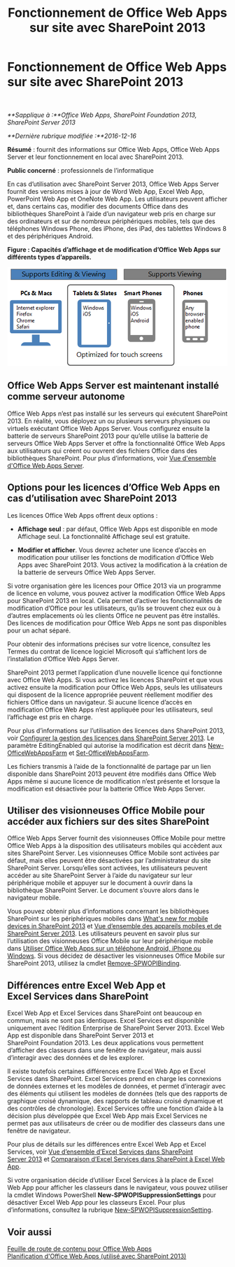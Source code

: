 ﻿---
title: Fonctionnement de Office Web Apps sur site avec SharePoint 2013
TOCTitle: Office Web Apps sur site avec SharePoint 2013
ms:assetid: 8480064e-14a4-4b46-ad6b-0c836b192af2
ms:mtpsurl: https://technet.microsoft.com/fr-fr/library/Ff431685(v=office.15)
ms:contentKeyID: 49645215
ms.date: 01/28/2018
mtps_version: v=office.15
ms.translationtype: HT
---

# Fonctionnement de Office Web Apps sur site avec SharePoint 2013

 

_**Sapplique à :**Office Web Apps, SharePoint Foundation 2013, SharePoint Server 2013_

_**Dernière rubrique modifiée :**2016-12-16_

**Résumé** : fournit des informations sur Office Web Apps, Office Web Apps Server et leur fonctionnement en local avec SharePoint 2013.

**Public concerné** : professionnels de l’informatique

En cas d’utilisation avec SharePoint Server 2013, Office Web Apps Server fournit des versions mises à jour de Word Web App, Excel Web App, PowerPoint Web App et OneNote Web App. Les utilisateurs peuvent afficher et, dans certains cas, modifier des documents Office dans des bibliothèques SharePoint à l’aide d’un navigateur web pris en charge sur des ordinateurs et sur de nombreux périphériques mobiles, tels que des téléphones Windows Phone, des iPhone, des iPad, des tablettes Windows 8 et des périphériques Android.


**Figure : Capacités d’affichage et de modification d’Office Web Apps sur différents types d’appareils.**

![Graphique résumant les capacités d’affichage et de modification d’Office Web Apps sur différents types d’appareils. Il met en évidence ceux optimisés pour les écrans tactiles.](images/Ff431685.8bf76669-f511-4e02-8ed3-d658e9e746f0(Office.15).gif "Graphique résumant les capacités d’affichage et de modification d’Office Web Apps sur différents types d’appareils. Il met en évidence ceux optimisés pour les écrans tactiles.")

## Office Web Apps Server est maintenant installé comme serveur autonome

Office Web Apps n’est pas installé sur les serveurs qui exécutent SharePoint 2013. En réalité, vous déployez un ou plusieurs serveurs physiques ou virtuels exécutant Office Web Apps Server. Vous configurez ensuite la batterie de serveurs SharePoint 2013 pour qu’elle utilise la batterie de serveurs Office Web Apps Server et offre la fonctionnalité Office Web Apps aux utilisateurs qui créent ou ouvrent des fichiers Office dans des bibliothèques SharePoint. Pour plus d’informations, voir [Vue d'ensemble d'Office Web Apps Server](office-web-apps-server-overview.md).

## Options pour les licences d’Office Web Apps en cas d’utilisation avec SharePoint 2013

Les licences Office Web Apps offrent deux options :

  - **Affichage seul** : par défaut, Office Web Apps est disponible en mode Affichage seul. La fonctionnalité Affichage seul est gratuite.

  - **Modifier et afficher**. Vous devrez acheter une licence d’accès en modification pour utiliser les fonctions de modification d’Office Web Apps avec SharePoint 2013. Vous activez la modification à la création de la batterie de serveurs Office Web Apps Server.

Si votre organisation gère les licences pour Office 2013 via un programme de licence en volume, vous pouvez activer la modification Office Web Apps pour SharePoint 2013 en local. Cela permet d’activer les fonctionnalités de modification d’Office pour les utilisateurs, qu’ils se trouvent chez eux ou à d’autres emplacements où les clients Office ne peuvent pas être installés. Des licences de modification pour Office Web Apps ne sont pas disponibles pour un achat séparé.

Pour obtenir des informations précises sur votre licence, consultez les Termes du contrat de licence logiciel Microsoft qui s’affichent lors de l’installation d’Office Web Apps Server.

SharePoint 2013 permet l’application d’une nouvelle licence qui fonctionne avec Office Web Apps. Si vous activez les licences SharePoint et que vous activez ensuite la modification pour Office Web Apps, seuls les utilisateurs qui disposent de la licence appropriée peuvent réellement modifier des fichiers Office dans un navigateur. Si aucune licence d’accès en modification Office Web Apps n’est appliquée pour les utilisateurs, seul l’affichage est pris en charge.

Pour plus d’informations sur l’utilisation des licences dans SharePoint 2013, voir [Configurer la gestion des licences dans SharePoint Server 2013](https://technet.microsoft.com/fr-fr/library/jj219627\(v=office.15\)). Le paramètre EditingEnabled qui autorise la modification est décrit dans [New-OfficeWebAppsFarm](https://docs.microsoft.com/en-us/powershell/module/officewebapps/new-officewebappsfarm?view=officewebapps-ps) et [Set-OfficeWebAppsFarm](https://docs.microsoft.com/en-us/powershell/module/officewebapps/set-officewebappsfarm?view=officewebapps-ps).

Les fichiers transmis à l’aide de la fonctionnalité de partage par un lien disponible dans SharePoint 2013 peuvent être modifiés dans Office Web Apps même si aucune licence de modification n’est présente et lorsque la modification est désactivée pour la batterie Office Web Apps Server.

## Utiliser des visionneuses Office Mobile pour accéder aux fichiers sur des sites SharePoint

Office Web Apps Server fournit des visionneuses Office Mobile pour mettre Office Web Apps à la disposition des utilisateurs mobiles qui accèdent aux sites SharePoint Server. Les visionneuses Office Mobile sont activées par défaut, mais elles peuvent être désactivées par l’administrateur du site SharePoint Server. Lorsqu’elles sont activées, les utilisateurs peuvent accéder au site SharePoint Server à l’aide du navigateur sur leur périphérique mobile et appuyer sur le document à ouvrir dans la bibliothèque SharePoint Server. Le document s’ouvre alors dans le navigateur mobile.

Vous pouvez obtenir plus d’informations concernant les bibliothèques SharePoint sur les périphériques mobiles dans [What's new for mobile devices in SharePoint 2013](https://technet.microsoft.com/fr-fr/library/fp161352\(v=office.15\)) et [Vue d’ensemble des appareils mobiles et de SharePoint Server 2013](https://technet.microsoft.com/fr-fr/library/fp161351\(v=office.15\)). Les utilisateurs peuvent en savoir plus sur l’utilisation des visionneuses Office Mobile sur leur périphérique mobile dans [Utiliser Office Web Apps sur un téléphone Android, iPhone ou Windows](http://go.microsoft.com/fwlink/p/?linkid=271045). Si vous décidez de désactiver les visionneuses Office Mobile sur SharePoint 2013, utilisez la cmdlet [Remove-SPWOPIBinding](https://docs.microsoft.com/en-us/powershell/module/sharepoint-server/Remove-SPWOPIBinding?view=sharepoint-ps).

## Différences entre Excel Web App et Excel Services dans SharePoint

Excel Web App et Excel Services dans SharePoint ont beaucoup en commun, mais ne sont pas identiques. Excel Services est disponible uniquement avec l’édition Enterprise de SharePoint Server 2013. Excel Web App est disponible dans SharePoint Server 2013 et SharePoint Foundation 2013. Les deux applications vous permettent d’afficher des classeurs dans une fenêtre de navigateur, mais aussi d’interagir avec des données et de les explorer.

Il existe toutefois certaines différences entre Excel Web App et Excel Services dans SharePoint. Excel Services prend en charge les connexions de données externes et les modèles de données, et permet d’interagir avec des éléments qui utilisent les modèles de données (tels que des rapports de graphique croisé dynamique, des rapports de tableau croisé dynamique et des contrôles de chronologie). Excel Services offre une fonction d’aide à la décision plus développée que Excel Web App mais Excel Services ne permet pas aux utilisateurs de créer ou de modifier des classeurs dans une fenêtre de navigateur.

Pour plus de détails sur les différences entre Excel Web App et Excel Services, voir [Vue d’ensemble d’Excel Services dans SharePoint Server 2013](https://technet.microsoft.com/fr-fr/library/ee424405\(v=office.15\)) et [Comparaison d’Excel Services dans SharePoint à Excel Web App](http://go.microsoft.com/fwlink/p/?linkid=255460).

Si votre organisation décide d’utiliser Excel Services à la place de Excel Web App pour afficher les classeurs dans le navigateur, vous pouvez utiliser la cmdlet Windows PowerShell **New-SPWOPISuppressionSettings** pour désactiver Excel Web App pour les classeurs Excel. Pour plus d’informations, consultez la rubrique [New-SPWOPISuppressionSetting](https://docs.microsoft.com/en-us/powershell/module/sharepoint-server/New-SPWOPISuppressionSetting?view=sharepoint-ps).

## Voir aussi


[Feuille de route de contenu pour Office Web Apps](content-roadmap-for-office-web-apps-server.md)  
[Planification d'Office Web Apps (utilisé avec SharePoint 2013)](plan-office-web-apps-used-with-sharepoint-2013.md)  
  

[](plan-office-web-apps-used-with-sharepoint-2013.md)

